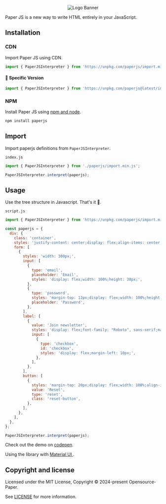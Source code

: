 <p align="center">
<img alt="Logo Banner" src="https://github.com/Opensource-Paper/PaperScript/blob/8cd9ee1cf372d2e5f26d64393c3336187fe8bb09/banner/banner%20(6).svg?sanitize=true"/>
<br/>

<div align="left">Paper JS is a new way to write HTML entirely in your JavaScript.</div>
<div align="left">

<!--[Documentation](https://paperui.com/)-->

</div>

## Installation

### CDN

Import Paper JS using CDN.

```js
import { PaperJSInterpreter } from 'https://unpkg.com/paperjs/import.min.js';
```

#### 🚧 Specific Version
```js
import { PaperJSInterpreter } from 'https://unpkg.com/paperjs@latest/import.min.js';
```

<!--#### 🚧 Development
```html
<script type="module" src="https://unpkg.com/papericons@latest"></script>
```-->

### NPM

Install Paper JS using [npm and node](https://nodejs.org/en).

```bash
npm install paperjs
```

## Import

Import paperjs definitions from ```PaperJSInterpreter```.

```index.js```

```js
import { PaperJSInterpreter } from './paperjs/import.min.js';

PaperJSInterpreter.interpret(paperjs);
```

## Usage

Use the tree structure in Javascript. <!--Refer to the [Documentation](https://paperui.com) for more guidance on using the library.-->That's it 🎉.

```script.js```

```js
import { PaperJSInterpreter } from 'https://unpkg.com/paperjs/import.min.js';

const paperjs = {
  div: {
    class: 'container',
    styles: 'justify-content: center;display: flex;align-items: center;height: 100%;width: 100%;top: 0;left: 0;right: 0;bottom: 0;position: fixed;',
    form: [
      {
        styles: 'width: 300px;',
        input: [
          {
            type: 'email',
            placeholder: 'Email',
            styles: 'display: flex;width: 100%;height: 38px;',
          },
          {
            type: 'password',
            styles: 'margin-top: 12px;display: flex;width: 100%;height: 38px;',
            placeholder: 'Password',
          },
        ],
        label: [
          {
            value: 'Join newsletter',
            styles: 'display: flex;font-family: "Roboto", sans-serif;margin-top: 28px;width: 100%',
            input: [
              {
                type: 'checkbox',
                id: 'checkbox',
                styles: 'display: flex;margin-left: 10px;',
              },
            ],
          },
        ],
        button: [
          {
            styles: 'margin-top: 20px;display: flex;width: 100%;align-items: center;height: 32px;justify-content: center;',
            value: 'Reset',
            type: 'reset',
            class: 'reset-button',
          },
        ],
      },
    ],
  },
};

PaperJSInterpreter.interpret(paperjs);
```

Check out the demo on [codepen](https://codepen.io/GreenestGoat/pen/zYQEjML).

Using the library with [Material UI ](https://codepen.io/GreenestGoat/pen/GRaMLXR?editors=1010).

<!--## Backers

Thank you to all our backers! 🙏.

[![Backers](https://opencollective.com/bootstrap/backers.svg?width=890)](https://opencollective.com/bootstrap#backers)-->


## Copyright and license

Licensed under the MIT License, Copyright © 2024-present Opensource-Paper.

See [LICENSE](https://github.com/Opensource-Paper/PaperJS/blob/main/LICENSE) for more information.
